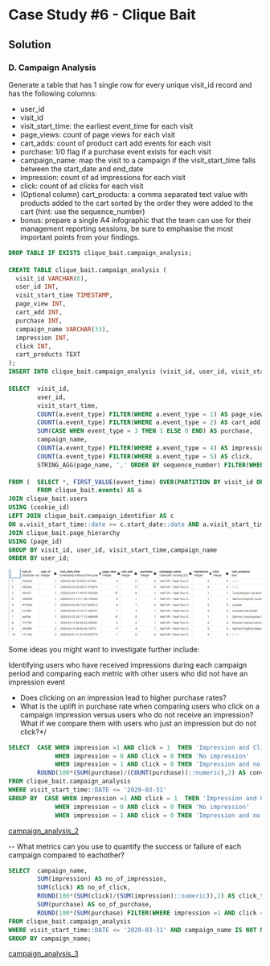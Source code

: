 #  Case Study #6 - Clique Bait

## Solution 
### D. Campaign Analysis

Generate a table that has 1 single row for every unique visit_id record and has the following columns:
- user_id
- visit_id
- visit_start_time: the earliest event_time for each visit
- page_views: count of page views for each visit
- cart_adds: count of product cart add events for each visit
- purchase: 1/0 flag if a purchase event exists for each visit
- campaign_name: map the visit to a campaign if the visit_start_time falls between the start_date and end_date
- impression: count of ad impressions for each visit
- click: count of ad clicks for each visit
- (Optional column) cart_products: a comma separated text value with products added to the cart sorted by the order they were added to the cart (hint: use the sequence_number)
- bonus: prepare a single A4 infographic that the team can use for their management reporting sessions, be sure to emphasise the most important points from your findings.

```sql
DROP TABLE IF EXISTS clique_bait.campaign_analysis;

CREATE TABLE clique_bait.campaign_analysis (
  visit_id VARCHAR(6),
  user_id INT,
  visit_start_time TIMESTAMP,
  page_view INT,
  cart_add INT,
  purchase INT,
  campaign_name VARCHAR(33),
  impression INT,
  click INT,
  cart_products TEXT
);
INSERT INTO clique_bait.campaign_analysis (visit_id, user_id, visit_start_time, page_view, cart_add, purchase, campaign_name, impression, click, cart_products)

SELECT	visit_id, 
		user_id,
		visit_start_time,
		COUNT(a.event_type) FILTER(WHERE a.event_type = 1) AS page_view,
		COUNT(a.event_type) FILTER(WHERE a.event_type = 2) AS cart_add,
		SUM(CASE WHEN event_type = 3 THEN 1 ELSE 0 END) AS purchase,
		campaign_name,
		COUNT(a.event_type) FILTER(WHERE a.event_type = 4) AS impression,
		COUNT(a.event_type) FILTER(WHERE a.event_type = 5) AS click,
		STRING_AGG(page_name, ',' ORDER BY sequence_number) FILTER(WHERE a.event_type=2) AS cart_products
		
FROM (	SELECT *, FIRST_VALUE(event_time) OVER(PARTITION BY visit_id ORDER BY visit_id) AS visit_start_time
	  	FROM clique_bait.events) AS a
JOIN clique_bait.users
USING (cookie_id)
LEFT JOIN clique_bait.campaign_identifier AS c
ON a.visit_start_time::date >= c.start_date::date AND a.visit_start_time::date <= c.end_date::date
JOIN clique_bait.page_hierarchy
USING (page_id)
GROUP BY visit_id, user_id, visit_start_time,campaign_name
ORDER BY user_id;
```
![campaign_analysis_1](Images/campaign_analysis_1.png)

Some ideas you might want to investigate further include:

Identifying users who have received impressions during each campaign period and comparing each metric with other users who did not have an impression event
- Does clicking on an impression lead to higher purchase rates?
- What is the uplift in purchase rate when comparing users who click on a campaign impression versus users who do not receive an impression? What if we compare them with users who just an impression but do not click?*/

```sql
SELECT  CASE WHEN impression =1 AND click = 1  THEN 'Impression and Click' 
			 WHEN impression = 0 AND click = 0 THEN 'No impression' 
			 WHEN impression = 1 AND click = 0 THEN 'Impression and no Click' END AS click_vs_impression,
		ROUND(100*(SUM(purchase)/(COUNT(purchase))::numeric),2) AS conversion_rate
FROM clique_bait.campaign_analysis
WHERE visit_start_time::DATE <= '2020-03-31'
GROUP BY  CASE WHEN impression =1 AND click = 1  THEN 'Impression and Click' 
			 WHEN impression = 0 AND click = 0 THEN 'No impression' 
			 WHEN impression = 1 AND click = 0 THEN 'Impression and no Click' END;
```
[campaign_analysis_2](Images/campaign_analysis_2.png)

-- What metrics can you use to quantify the success or failure of each campaign compared to eachother?


```sql
SELECT  campaign_name,
		SUM(impression) AS no_of_impression,
		SUM(click) AS no_of_click,
		ROUND(100*(SUM(click)/(SUM(impression)::numeric)),2) AS click_through_rate,
		SUM(purchase) AS no_of_purchase,
		ROUND(100*(SUM(purchase) FILTER(WHERE impression =1 AND click = 1)/(COUNT(purchase) FILTER(WHERE impression =1 AND click =1))::numeric),2) AS conversion_rate
FROM clique_bait.campaign_analysis
WHERE visit_start_time::DATE <= '2020-03-31' AND campaign_name IS NOT NULL
GROUP BY campaign_name;
```

[campaign_analysis_3](Images/campaign_analysis_3.png)
